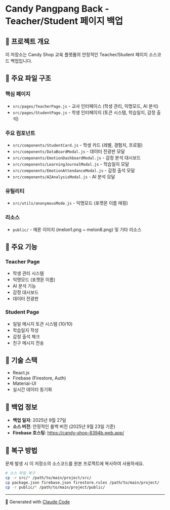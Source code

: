 # Candy Pangpang Back - Teacher/Student 페이지 백업

## 🍭 프로젝트 개요
이 저장소는 Candy Shop 교육 플랫폼의 안정적인 Teacher/Student 페이지 소스코드 백업입니다.

## 📁 주요 파일 구조

### 핵심 페이지
- `src/pages/TeacherPage.js` - 교사 인터페이스 (학생 관리, 익명모드, AI 분석)
- `src/pages/StudentPage.js` - 학생 인터페이지 (토큰 시스템, 학습일지, 감정 출석)

### 주요 컴포넌트
- `src/components/StudentCard.js` - 학생 카드 (레벨, 경험치, 프로필)
- `src/components/DataBoardModal.js` - 데이터 전광판 모달
- `src/components/EmotionDashboardModal.js` - 감정 분석 대시보드
- `src/components/LearningJournalModal.js` - 학습일지 모달
- `src/components/EmotionAttendanceModal.js` - 감정 출석 모달
- `src/components/AIAnalysisModal.js` - AI 분석 모달

### 유틸리티
- `src/utils/anonymousMode.js` - 익명모드 (포켓몬 이름 매핑)

### 리소스
- `public/` - 메론 이미지 (melon1.png ~ melon8.png) 및 기타 리소스

## 🎯 주요 기능

### Teacher Page
- 학생 관리 시스템
- 익명모드 (포켓몬 이름)
- AI 분석 기능
- 감정 대시보드
- 데이터 전광판

### Student Page  
- 일일 메시지 토큰 시스템 (10/10)
- 학습일지 작성
- 감정 출석 체크
- 친구 메시지 전송

## 🔧 기술 스택
- React.js
- Firebase (Firestore, Auth)
- Material-UI
- 실시간 데이터 동기화

## 📅 백업 정보
- **백업 일자**: 2025년 9월 27일
- **소스 버전**: 안정적인 롤백 버전 (2025년 9월 23일 기준)
- **Firebase 호스팅**: https://candy-shop-8394b.web.app/

## 🚀 복구 방법
문제 발생 시 이 저장소의 소스코드를 원본 프로젝트에 복사하여 사용하세요.

```bash
# 소스 파일 복구
cp -r src/* /path/to/main/project/src/
cp package.json firebase.json firestore.rules /path/to/main/project/
cp -r public/* /path/to/main/project/public/
```

---
🤖 Generated with [Claude Code](https://claude.ai/code)